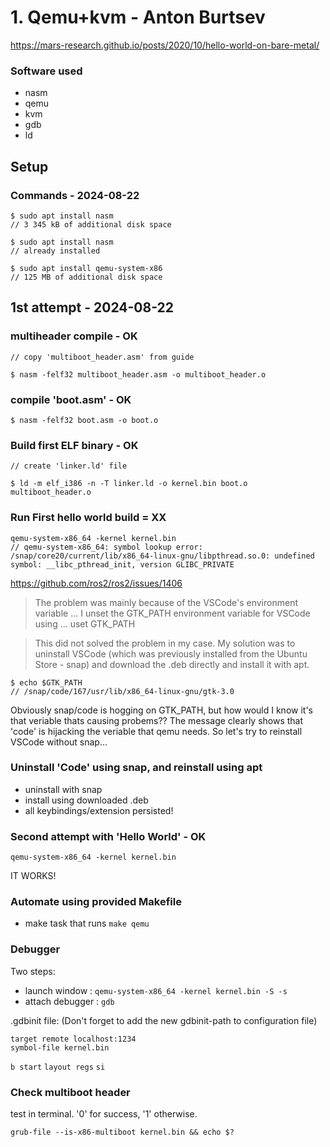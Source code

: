 # 1. Qemu+kvm - Anton Burtsev
https://mars-research.github.io/posts/2020/10/hello-world-on-bare-metal/

### Software used
- nasm
- qemu
- kvm
- gdb
- ld

## Setup

### Commands - 2024-08-22
```
$ sudo apt install nasm 
// 3 345 kB of additional disk space

$ sudo apt install nasm 
// already installed

$ sudo apt install qemu-system-x86
// 125 MB of additional disk space
```


## 1st attempt - 2024-08-22

### multiheader compile - OK

```
// copy 'multiboot_header.asm' from guide

$ nasm -felf32 multiboot_header.asm -o multiboot_header.o
```

### compile 'boot.asm' - OK
```
$ nasm -felf32 boot.asm -o boot.o

```

### Build first ELF binary - OK
```
// create 'linker.ld' file

$ ld -m elf_i386 -n -T linker.ld -o kernel.bin boot.o multiboot_header.o

```

### Run First hello world build = XX
```
qemu-system-x86_64 -kernel kernel.bin
// qemu-system-x86_64: symbol lookup error: /snap/core20/current/lib/x86_64-linux-gnu/libpthread.so.0: undefined symbol: __libc_pthread_init, version GLIBC_PRIVATE

```

https://github.com/ros2/ros2/issues/1406
> The problem was mainly because of the VSCode's environment variable ... I unset the GTK_PATH environment variable for VSCode using ... uset GTK_PATH

> This did not solved the problem in my case. My solution was to uninstall VSCode (which was previously installed from the Ubuntu Store - snap) and download the .deb directly and install it with apt.

```
$ echo $GTK_PATH
// /snap/code/167/usr/lib/x86_64-linux-gnu/gtk-3.0
```
Obviously snap/code is hogging on GTK_PATH, but how would I know it's that veriable thats causing probems??
The message clearly shows that 'code' is hijacking the veriable that qemu needs. So let's try to reinstall VSCode without snap...

### Uninstall 'Code' using snap, and reinstall using apt
- uninstall with snap
- install using downloaded .deb
- all keybindings/extension persisted!

### Second attempt with 'Hello World' - OK
```
qemu-system-x86_64 -kernel kernel.bin
```
IT WORKS!


### Automate using provided Makefile

- make task that runs `make qemu`


### Debugger
Two steps:
- launch window : `qemu-system-x86_64 -kernel kernel.bin -S -s`
- attach debugger : `gdb`

.gdbinit file: 
(Don't forget to add the new gdbinit-path to configuration file)
```
target remote localhost:1234
symbol-file kernel.bin
```

`b start`
`layout regs`
`si`

### Check multiboot header
test in terminal. '0' for success, '1' otherwise.
```
grub-file --is-x86-multiboot kernel.bin && echo $?
```

